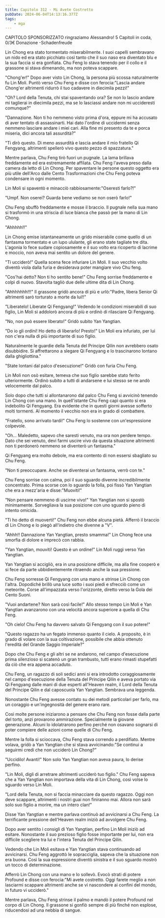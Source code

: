 ```yaml
---
title: Capitolo 312 - Mi Avete Costretto
pubDate: 2024-06-04T14:13:16.377Z
tags:
    - mga
---
```

                
CAPITOLO SPONSORIZZATO ringraziamo Alessandro!
5 Capitoli in coda, 0/3€ Donazione
-Schadenfreude


Lin Chong era stato tormentato miserabilmente. I suoi capelli sembravano un nido ed era stato picchiato così tanto che il suo naso era diventato blu e la sua faccia si era gonfiata. Chu Feng lo stava tenendo per il collo e il grassone si stava dimenando, ma non poteva scappare.


"Chong'er!" Dopo aver visto Lin Chong, la persona più scossa naturalmente fu Lin Moli. Puntò verso Chu Feng e disse con ferocia:"Lascia andare Chong'er altrimenti ridurrò il tuo cadavere in diecimila pezzi!"


"Oh? Lord della Tenuta, chi stai spaventando ora? Se non lo lascio andare mi taglierai in diecimila pezzi, ma se lo lasciassi andare non mi uccideresti comunque?"


"Dannazione. Non ti ho nemmeno visto prima d'ora, eppure mi ha accusato di aver tentato di assassinarti. Hai dato l'ordine di uccidermi senza nemmeno lasciare andare i miei cari. Alla fine mi presento da te e porca miseria, dici ancora tali assurdità?"


"Ti dirò questo. Dì meno assurdità e lascia andare il mio fratello Qi Fengyang, altrimenti spellerò vivo questo pezzo di spazzatura."


Mentre parlava, Chu Feng tirò fuori un pugnale. La lama brillava freddamente ed era estremamente affilata. Chu Feng l'aveva preso dalla camera da letto di Lin Chong. Per spaventare le persone questo oggetto era più utile dell'Arco dalle Cento Trasformazioni che Chu Feng poteva condensare in ogni momento.


Lin Moli si spaventò e minacciò rabbiosamente:"Oseresti farlo?!"


"Umpf. Non oserei? Guarda bene vediamo se non oserò farlo!"


Chu Feng sbuffò freddamente e mosse il braccio. Il pugnale nella sua mano si trasformò in una striscia di luce bianca che passò per la mano di Lin Chong.


"Ahhhhh!!"


Lin Chong emise istantaneamente un grido miserabile come quello di un fantasma tormentato e un lupo ululante, gli erano state tagliate tre dita. L'agonia lo fece sudare copiosamente e il suo volto era ricoperto di lacrime e moccio, non aveva mai sentito un dolore del genere.


"Ti ucciderò!" Quella scena fece infuriare Lin Moli. Il suo vecchio volto diventò viola dalla furia e desiderava poter mangiare vivo Chu feng.


"Cos'hai detto? Non ti ho sentito bene!" Chu Feng sorrise freddamente e colpì di nuovo. Stavolta tagliò due delle ultime dita di Lin Chong.


"Ahhhhhhh!!!" Il grassone gridò ancora di più e urlò:"Padre, libera Senior Qi altrimenti sarò torturato a morte da lui!!"


"Liberatelo! Liberate Qi Fengyang!" Vedendo le condizioni miserabili di suo figlio, Lin Moli si addolorò ancora di più e ordinò di rilasciare Qi Fengyang.


"No, non può essere liberato!" Gridò subito Yan Yangtian.


"Do io gli ordini! Ho detto di liberarlo! Presto!" Lin Moli era infuriato, per lui non c'era nulla di più importante di suo figlio.


Naturalmente le guardie della Tenuta del Principe Qilin non avrebbero osato disubbidire. Si affrettarono a slegare Qi Fengyang e lo trascinarono lontano dalla ghigliottina."


"State lontani dal palco d'esecuzione!" Gridò con furia Chu Feng.


Lin Moli non osò esitare, temeva che suo figlio sarebbe stato ferito ulteriormente. Ordinò subito a tutti di andarsene e lui stesso se ne andò velocemente dal palco.


Solo dopo che tutti si allontanarono dal palco Chu Feng si avvicinò tenendo Lin Chong con una mano. In quell'istante Chu Feng capì quanto si era indebolito Qi Fengyang. Era evidente che in questi giorni avesse sofferto molti tormenti. Al momento il vecchio non era in grado di combattere.


"Fratello, sono arrivato tardi!" Chu Feng lo sostenne con un'espressione colpevole.


"Oh... Maledetto, sapevo che saresti venuto, ma ora non perdere tempo. Dato che sei venuto, devi farmi uscire vivo da questa situazione altrimenti non ti perdonerò nemmeno se diventerò un fantasma."


Qi Fengyang era molto debole, ma era contento di non essersi sbagliato su Chu Feng.


"Non ti preoccupare. Anche se diventerai un fantasma, verrò con te."


Chu Feng sorrise con calma, poi il suo sguardo divenne incredibilmente concentrato. Prima scorse con lo sguardo la folla, poi fissò Yan Yangtian che era a mezz'aria e disse:"Muoviti!"


"Non pensare nemmeno di uscirne vivo!" Yan Yangtian non si spostò minimamente. Sorvegliava la sua posizione con uno sguardo pieno di intento omicida.


"Ti ho detto di muoverti!" Chu Feng non ebbe alcuna pietà. Afferrò il braccio di Lin Chong e lo piegò all'indietro che divenne a "V".


"Ahhh!! Dannazione Yan Yangtian, presto smamma!" Lin Chong fece una smorfia di dolore e imprecò con rabbia.


"Yan Yangtian, mouviti! Questo è un ordine!" Lin Moli ruggì verso Yan Yangtian.


Yan Yangtian si accigliò, era in una posizione difficile, ma alla fine cooperò e si fece da parte ubbidientemente ritraendo anche la sua pressione.


Chu Feng sorresse Qi Fengyang con una mano e strinse Lin Chong con l'altra. Dopodiché brillò una luce sotto i suoi piedi e sfrecciò come un meteorite. Corse all'impazzata verso l'orizzonte, diretto verso la Gola dei Cento Suoni.


"Vuoi andartene? Non sarà così facile!" Allo stesso tempo Lin Moli e Yan Yangtian avanzarono con una velocità ancora superiore a quella di Chu Feng.


"Oh cielo! Chu Feng ha davvero salvato Qi Fengyang con il suo potere!"


"Questo ragazzo ha un fegato immenso quanto il cielo. A proposito, è in grado di volare con la sua coltivazione, possibile che abbia ottenuto l'eredità del Grande Saggio Imperiale?"


Dopo che Chu Feng e gli altri se ne andarono, nel campo d'esecuzione prima silenzioso si scatenò un gran trambusto, tutti erano rimasti stupefatti da ciò che era appena accaduto.


Chu Feng, un ragazzo di soli sedici anni si era introdotto coraggiosamente nel campo d'esecuzione della Tenuta del Principe Qilin e aveva portato via Qi Fengyang dalle mani di due esperti all'Heaven realm, il Lord della Tenuta del Principe Qilin e dal caposcuola Yan Yangtian. Sembrava una leggenda.


Nonostante Chu Feng avesse contato su dei metodi particolari per farlo, ma un coraggio e un'ingegnosità del genere erano rare.


Così molte persone iniziarono a pensare che Chu Feng non fosse dalla parte del torto, anzi provarono ammirazione. Specialmente la giovane generazione. Alcuni lo idolatrarono perfino perché non osavano sognarsi di poter compiere delle azioni come quelle di Chu Feng.


Mentre la folla si scioccava, Chu Feng stava correndo a perdifiato. Mentre volava, gridò a Yan Yangtian che si stava avvicinando:"Se continui a seguirmi credi che non ucciderò Lin Chong?"


"Uccidilo! Avanti!" Non solo Yan Yangtian non aveva paura, lo derise perfino.


"Lin Moli, digli di arretrare altrimenti ucciderò tuo figlio." Chu Feng sapeva che a Yan Yangtian non importava della vita di Lin Chong, così volse lo sguardo verso Lin Moli.


"Lord della Tenuta, non si faccia minacciare da questo ragazzo. Oggi non deve scappare, altrimenti i nostri guai non finiranno mai. Allora non sarà solo suo figlio a morire, ma un intero clan!"


Disse Yan Yangtian e mentre parlava continuò ad avvicinarsi a Chu Feng. La terrificante pressione dell'Heaven realm iniziò ad avvolgere Chu Feng.


Dopo aver sentito i consigli di Yan Yangtian, perfino Lin Moli iniziò ad esitare. Nonostante il suo prezioso figlio fosse importante per lui, non era difficile scegliere tra lui e l'intera Tenuta del Principe Qilin.


Vedendo che Lin Moli esitava e Yan Yangtian stava continuando ad avvicinarsi. Chu Feng aggrottò le sopracciglia, sapeva che la situazione non era buona. Così la sua espressione diventò sinistra e il suo sguardo mostrò un tocco di determinazione.


Afferrò Lin Chong con una mano e lo sollevò. Evocò strati di potere Profound e disse con ferocia:"Mi avete costretto. Oggi farete meglio a non lasciarmi scappare altrimenti anche se vi nascondere ai confini del mondo, in futuro vi ucciderò."


Mentre parlava, Chu Feng strinse il palmo e mandò il potere Profound nel corpo di Lin Chong. Il grassone si gonfiò sempre di più finché non esplose, riducendosi ad una nebbia di sangue.





